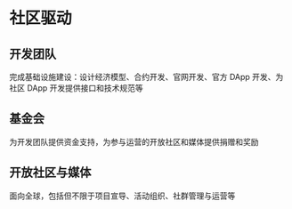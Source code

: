 # 社区驱动


## 开发团队

完成基础设施建设：设计经济模型、合约开发、官网开发、官方 DApp 开发、为社区 DApp 开发提供接口和技术规范等

## 基金会

为开发团队提供资金支持，为参与运营的开放社区和媒体提供捐赠和奖励

## 开放社区与媒体

面向全球，包括但不限于项目宣导、活动组织、社群管理与运营等
